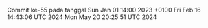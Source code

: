Commit ke-55 pada tanggal Sun Jan 01 14:00 2023 +0100
Fri Feb 16 14:43:06 UTC 2024
Mon May 20 20:25:51 UTC 2024
